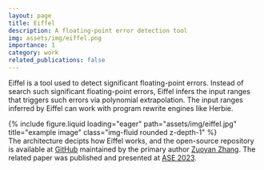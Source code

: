 ```yaml
---
layout: page
title: Eiffel
description: A floating-point error detection tool
img: assets/img/eiffel.png
importance: 1
category: work
related_publications: false
---
```


Eiffel is a tool used to detect significant floating-point errors. Instead of search such significant floating-point errors, Eiffel infers the input ranges that triggers such errors via polynomial extrapolation. The input ranges inferred by Eiffel can work with program rewrite engines like Herbie.

<div class="row">
    <div class="col-sm mt-3 mt-md-0">
        {% include figure.liquid loading="eager" path="assets/img/eiffel.jpg" title="example image" class="img-fluid rounded z-depth-1" %}
    </div>
</div>
<div class="caption">
    The architecture decipts how Eiffel works, and the open-source repository is available at <a href="https://github.com/zuoyanzhang/Maxfpeed">GitHub</a> maintained by the primary author <a href="zuoyanzhang.github.io">Zuoyan Zhang</a>. The related paper was published and presented at <a href="https://dl.acm.org/doi/10.1109/ASE56229.2023.00139">ASE 2023</a>.
</div>
